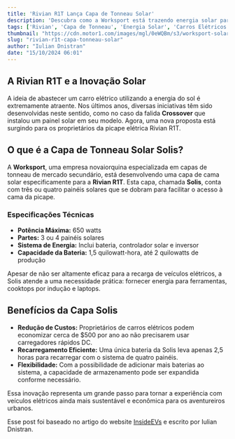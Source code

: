 ```yaml
---
title: 'Rivian R1T Lança Capa de Tonneau Solar'
description: 'Descubra como a Worksport está trazendo energia solar para a Rivian R1T.'
tags: ['Rivian', 'Capa de Tonneau', 'Energia Solar', 'Carros Elétricos']
thumbnail: "https://cdn.motor1.com/images/mgl/0eWQBm/s3/worksport-solar-tonneau-cover-for-rivian-r1t.jpg"
slug: "rivian-r1t-capa-tonneau-solar"
author: "Iulian Dnistran"
date: "15/10/2024 06:01"
---
```


## A Rivian R1T e a Inovação Solar

A ideia de abastecer um carro elétrico utilizando a energia do sol é extremamente atraente. Nos últimos anos, diversas iniciativas têm sido desenvolvidas neste sentido, como no caso da falida **Crossover** que instalou um painel solar em seu modelo. Agora, uma nova proposta está surgindo para os proprietários da picape elétrica Rivian R1T.

## O que é a Capa de Tonneau Solar Solis?

A **Worksport**, uma empresa novaiorquina especializada em capas de tonneau de mercado secundário, está desenvolvendo uma capa de cama solar especificamente para a **Rivian R1T**. Esta capa, chamada **Solis**, conta com  três ou quatro painéis solares que se dobram para facilitar o acesso à cama da picape.

### Especificações Técnicas
- **Potência Máxima:** 650 watts
- **Partes:** 3 ou 4 painéis solares
- **Sistema de Energia:** Inclui bateria, controlador solar e inversor
- **Capacidade da Bateria:** 1,5 quilowatt-hora, até 2 quilowatts de produção

Apesar de não ser altamente eficaz para a recarga de veículos elétricos, a Solis atende a uma necessidade prática: fornecer energia para ferramentas, cooktops por indução e laptops.

## Benefícios da Capa Solis
- **Redução de Custos:** Proprietários de carros elétricos podem economizar cerca de $500 por ano ao não precisarem usar carregadores rápidos DC.
- **Recarregamento Eficiente:** Uma única bateria da Solis leva apenas 2,5 horas para recarregar com o sistema de quatro painéis.
- **Flexibilidade:** Com a possibilidade de adicionar mais baterias ao sistema, a capacidade de armazenamento pode ser expandida conforme necessário.

Essa inovação representa um grande passo para tornar a experiência com veículos elétricos ainda mais sustentável e econômica para os aventureiros urbanos.


Esse post foi baseado no artigo do website [InsideEVs](https://insideevs.com/news/737297/rivian-r1t-solar-tonneau-cover/) e escrito por Iulian Dnistran.